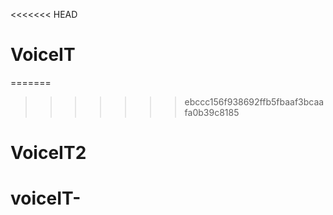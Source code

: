 <<<<<<< HEAD
# VoiceIT
=======
>>>>>>> ebccc156f938692ffb5fbaaf3bcaafa0b39c8185
# VoiceIT2
# voiceIT-
